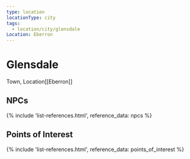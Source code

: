```yaml
---
type: location
locationType: city
tags:
  - location/city/glensdale
Location: Eberron
---
```


# Glensdale
Town, <span class="dataview inline-field"><span class="inline-field-key">Location</span><span class="inline-field-value">[[Eberron]]</span></span>


## NPCs
{% include 'list-references.html', reference_data: npcs %}

## Points of Interest
{% include 'list-references.html', reference_data: points_of_interest %}
